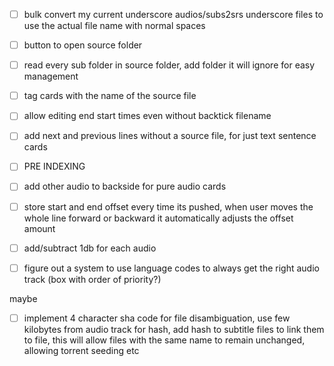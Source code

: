 
- [ ] bulk convert my current underscore audios/subs2srs underscore files to use the actual file name with normal spaces
- [ ] button to open source folder
- [ ] read every sub folder in source folder, add folder it will ignore for easy management
- [ ] tag cards with the name of the source file
- [ ] allow editing end start times even without backtick filename
- [ ] add next and previous lines without a source file, for just text sentence cards
- [ ] PRE INDEXING
- [ ] add other audio to backside for pure audio cards
- [ ] store start and end offset every time its pushed, when user moves the whole line forward or backward it automatically adjusts the offset amount
- [ ] add/subtract 1db for each audio
- [ ] figure out a system to use language codes to always get the right audio track (box with order of priority?)


maybe
- [ ] implement 4 character sha code for file disambiguation, use few kilobytes from audio track for hash, add hash to subtitle files to link them to file, this will allow files with the same name to remain unchanged, allowing torrent seeding etc
